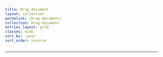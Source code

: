 ```yaml
---
title: Brag document
layout: collection
permalink: /brag-document/
collection: brag-document
entries_layout: grid
classes: wide
sort_by: :year
sort_order: reverse
---
```

<hr>